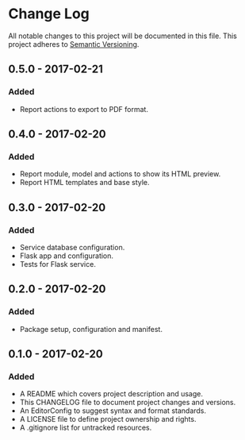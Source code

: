 # Change Log

All notable changes to this project will be documented in this file. This
project adheres to [Semantic Versioning](http://semver.org).

## 0.5.0 - 2017-02-21

### Added

  - Report actions to export to PDF format.

## 0.4.0 - 2017-02-20

### Added

  - Report module, model and actions to show its HTML preview.
  - Report HTML templates and base style.

## 0.3.0 - 2017-02-20

### Added

  - Service database configuration.
  - Flask app and configuration.
  - Tests for Flask service.

## 0.2.0 - 2017-02-20

### Added

  - Package setup, configuration and manifest.

## 0.1.0 - 2017-02-20

### Added

  - A README which covers project description and usage.
  - This CHANGELOG file to document project changes and versions.
  - An EditorConfig to suggest syntax and format standards.
  - A LICENSE file to define project ownership and rights.
  - A .gitignore list for untracked resources.
